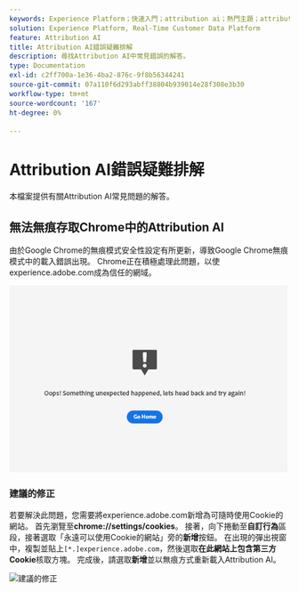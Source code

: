 ```yaml
---
keywords: Experience Platform；快速入門；attribution ai；熱門主題；attribution ai輸入；attribution ai輸出；attribution ai疑難排解；attribution ai錯誤
solution: Experience Platform, Real-Time Customer Data Platform
feature: Attribution AI
title: Attribution AI錯誤疑難排解
description: 尋找Attribution AI中常見錯誤的解答。
type: Documentation
exl-id: c2ff700a-1e36-4ba2-876c-9f8b56344241
source-git-commit: 07a110f6d293abff38804b939014e28f308e3b30
workflow-type: tm+mt
source-wordcount: '167'
ht-degree: 0%

---
```


# Attribution AI錯誤疑難排解

本檔案提供有關Attribution AI常見問題的解答。

## 無法無痕存取Chrome中的Attribution AI

由於Google Chrome的無痕模式安全性設定有所更新，導致Google Chrome無痕模式中的載入錯誤出現。 Chrome正在積極處理此問題，以使experience.adobe.com成為信任的網域。

<img src="./images/faq/error.PNG" width="500" /><br />

### 建議的修正

若要解決此問題，您需要將experience.adobe.com新增為可隨時使用Cookie的網站。 首先瀏覽至&#x200B;**chrome://settings/cookies**。 接著，向下捲動至&#x200B;**自訂行為**&#x200B;區段，接著選取「永遠可以使用Cookie的網站」旁的&#x200B;**新增**&#x200B;按鈕。 在出現的彈出視窗中，複製並貼上`[*.]experience.adobe.com`，然後選取&#x200B;**在此網站上包含第三方Cookie**&#x200B;核取方塊。 完成後，請選取&#x200B;**新增**&#x200B;並以無痕方式重新載入Attribution AI。

![建議的修正](./images/faq/cookies2.gif)
